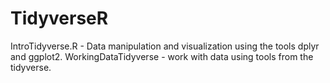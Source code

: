 # TidyverseR

IntroTidyverse.R - Data manipulation and visualization using the tools dplyr and ggplot2.
WorkingDataTidyverse - work with data using tools from the tidyverse. 
